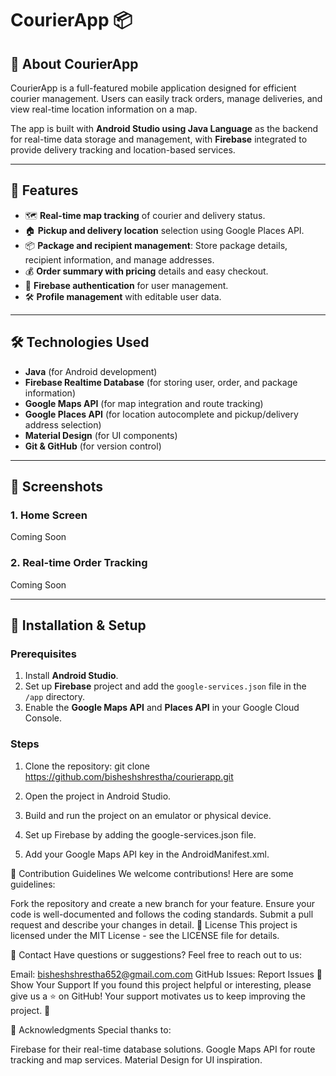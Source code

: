 # CourierApp 📦

## 🚀 About CourierApp

CourierApp is a full-featured mobile application designed for efficient courier management. Users can easily track orders, manage deliveries, and view real-time location information on a map.

The app is built with **Android Studio using Java Language** as the backend for real-time data storage and management, with **Firebase** integrated to provide delivery tracking and location-based services.

---

## 📱 Features

- 🗺 **Real-time map tracking** of courier and delivery status.
- 🏠 **Pickup and delivery location** selection using Google Places API.
- 📦 **Package and recipient management**: Store package details, recipient information, and manage addresses.
- 💰 **Order summary with pricing** details and easy checkout.
- 🔐 **Firebase authentication** for user management.
- 🛠 **Profile management** with editable user data.

---

## 🛠 Technologies Used

- **Java** (for Android development)
- **Firebase Realtime Database** (for storing user, order, and package information)
- **Google Maps API** (for map integration and route tracking)
- **Google Places API** (for location autocomplete and pickup/delivery address selection)
- **Material Design** (for UI components)
- **Git & GitHub** (for version control)

---

## 📸 Screenshots

### 1. Home Screen
Coming Soon

### 2. Real-time Order Tracking
Coming Soon

---

## 🧰 Installation & Setup

### Prerequisites

1. Install **Android Studio**.
2. Set up **Firebase** project and add the `google-services.json` file in the `/app` directory.
3. Enable the **Google Maps API** and **Places API** in your Google Cloud Console.

### Steps

1. Clone the repository:
   git clone https://github.com/bisheshshrestha/courierapp.git

2. Open the project in Android Studio.

3. Build and run the project on an emulator or physical device.

4. Set up Firebase by adding the google-services.json file.

5. Add your Google Maps API key in the AndroidManifest.xml.


🤝 Contribution Guidelines
We welcome contributions! Here are some guidelines:

Fork the repository and create a new branch for your feature.
Ensure your code is well-documented and follows the coding standards.
Submit a pull request and describe your changes in detail.
📝 License
This project is licensed under the MIT License - see the LICENSE file for details.

📧 Contact
Have questions or suggestions? Feel free to reach out to us:

Email: bisheshshrestha652@gmail.com.com
GitHub Issues: Report Issues
🌟 Show Your Support
If you found this project helpful or interesting, please give us a ⭐ on GitHub! Your support motivates us to keep improving the project. 🙏

🙌 Acknowledgments
Special thanks to:

Firebase for their real-time database solutions.
Google Maps API for route tracking and map services.
Material Design for UI inspiration.

